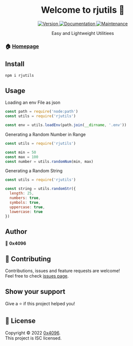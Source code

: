 <h1 align="center">Welcome to rjutils 👋</h1>
<center>
  <a href="https://www.npmjs.com/package/rjutils" target="_blank">
    <img alt="Version" src="https://img.shields.io/npm/v/rjutils.svg">
  </a>
  <a href="https://github.com/rotvproHD/NPM_UTILS#readme" target="_blank">
    <img alt="Documentation" src="https://img.shields.io/badge/documentation-yes-brightgreen.svg" />
  </a>
  <a href="https://github.com/rotvproHD/NPM_UTILS/graphs/commit-activity" target="_blank">
    <img alt="Maintenance" src="https://img.shields.io/badge/Maintained%3F-yes-green.svg" />
  </a>

  Easy and Lightweight Utilitiees
</center>

### 🏠 [Homepage](https://github.com/rotvproHD/NPM_UTILS#readme)

## Install

```sh
npm i rjutils
```

## Usage

Loading an env File as json
```js
const path = require('node:path')
const utils = require('rjutils')

const env = utils.loadEnv(path.join(__dirname, '.env'))
```

Generating a Random Number in Range
```js
const utils = require('rjutils')

const min = 50
const max = 100
const number = utils.randomNum(min, max)
```

Generating a Random String
```js
const utils = require('rjutils')

const string = utils.randomStr({
  length: 25,
  numbers: true,
  symbols: true,
  uppercase: true,
  lowercase: true
})
```

## Author

👤 **0x4096**

## 🤝 Contributing

Contributions, issues and feature requests are welcome!<br />Feel free to check [issues page](https://github.com/rotvproHD/NPM_UTILS/issues). 

## Show your support

Give a ⭐️ if this project helped you!

## 📝 License

Copyright © 2022 [0x4096](https://github.com/rotvproHD).<br />
This project is ISC licensed.